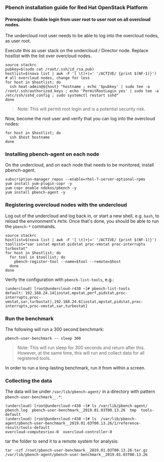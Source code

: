 ### Pbench installation guide for Red Hat OpenStack Platform ###

#### Prerequisite: Enable login from user root to user root on all overcloud nodes. ####

The undercloud root user needs to be able to log into the overcloud nodes, as user root.

Execute this as user stack on the undercloud / Director node. Replace hostlist with the list over overcloud nodes.
~~~
source stackrc
pubkey=$(sudo cat /root/.ssh/id_rsa.pub)
hostlist=$(nova list | awk -F '[ \t]+|=' '/ACTIVE/ {print $(NF-1)}')  # all overcloud nodes, change for less
for host in $hostlist; do 
  ssh heat-admin@${host} "hostname ; echo '$pubkey' | sudo tee -a /root/.ssh/authorized_keys ; echo 'PermitRootLogin yes' | sudo tee -a /etc/ssh/sshd_config ; sudo systemctl restart sshd"
done
~~~
> Note: This will permit root login and is a potential security risk.

Now, become the root user and verify that you can log into the overcloud nodes:
~~~
for host in $hostlist; do 
  ssh $host hostname
done
~~~

### Installing pbench-agent on each node ###

On the undercloud, and on each node that needs to be monitored, install pbench-agent.

~~~
subscription-manager repos --enable=rhel-7-server-optional-rpms 
yum install yum-plugin-copr -y
yum copr enable ndokos/pbench -y
yum install pbench-agent -y
~~~

### Registering overcloud nodes with the undercloud ###

Log out of the undercloud and log back in, or start a new shell, e.g. `bash`, to reload the environment's `PATH`. 
Once that's done, you should be able to run the `pbench-*` commands.

~~~
source stackrc
hostlist=$(nova list | awk -F '[ \t]+|=' '/ACTIVE/ {print $(NF-1)}')
toollist="sar iostat mpstat pidstat proc-vmstat proc-interrupts turbostat"
for host in $hostlist; do
  for tool in $toollist; do
    pbench-register-tool --name=$tool --remote=$host
  done
done
~~~

Verify the configuration with `pbench-list-tools`, e.g.:
~~~
(undercloud) [root@undercloud-r430 ~]# pbench-list-tools 
default: 192.168.24.14[iostat,mpstat,perf,pidstat,proc-interrupts,proc-vmstat,sar,turbostat],192.168.24.6[iostat,mpstat,pidstat,proc-interrupts,proc-vmstat,sar,turbostat]
~~~

### Run the benchmark ###

The following will run a 300 second benchmark:
~~~
pbench-user-benchmark -- sleep 300
~~~
> Note: This will run sleep for 300 seconds and return after this. However, at the same time, this will run and collect data for all registered tools.

In order to run a long-lasting benchmark, run it from within a screen.

### Collecting the data ###
The data will be under `/var/lib/pbench-agent/` in a directory with pattern `pbench-user-benchmark__.*`:
~~~
(undercloud) [root@undercloud-r430 ~]# ls /var/lib/pbench-agent/
pbench.log  pbench-user-benchmark__2019.01.03T00.13.26  tmp  tools-default
(undercloud) [root@undercloud-r430 ~]# ls  /var/lib/pbench-agent/pbench-user-benchmark__2019.01.03T00.13.26/1/reference-result/tools-default
overcloud-computesriov-0  overcloud-controller-0
~~~

tar the folder to send it to a remote system for analysis:
~~~
tar -czf /root/pbench-user-benchmark__2019.01.03T00.13.26.tar.gz /var/lib/pbench-agent/pbench-user-benchmark__2019.01.03T00.13.26
~~~
